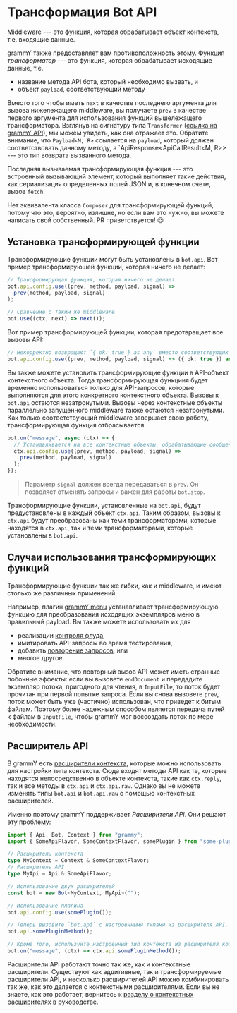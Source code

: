 # Трансформация Bot API

Middleware --- это функция, которая обрабатывает объект контекста, т.е. входящие
данные.

grammY также предоставляет вам противоположность этому. Функция _трансформатор_
--- это функция, которая обрабатывает исходящие данные, т.е.

- название метода API бота, который необходимо вызвать, и
- объект `payload`, соответствующий методу

Вместо того чтобы иметь `next` в качестве последнего аргумента для вызова
нижележащего middleware, вы получаете `prev` в качестве первого аргумента для
использования функций вышележащего трансформатора. Взглянув на сигнатуру типа
`Transformer` ([ссылка на grammY API](/ref/core/transformer)), мы можем увидеть,
как она отражает это. Обратите внимание, что `Payload<M, R>` ссылается на
`payload`, который должен соответствовать данному методу, а
`ApiResponse<ApiCallResult<M, R>> --- это тип возврата вызванного метода.

Последняя вызываемая трансформирующая функция --- это встроенный вызывающий
элемент, который выполняет такие действия, как сериализация определенных полей
JSON и, в конечном счете, вызов `fetch`.

Нет эквивалента класса `Composer` для трансформирующей функций, потому что это,
вероятно, излишне, но если вам это нужно, вы можете написать свой собственный.
PR приветствуется! :wink:

## Установка трансформирующей функции

Трансформирующие функции могут быть установлены в `bot.api`. Вот пример
трансформирующей функции, которая ничего не делает:

```ts
// Трансформирующая функция, которая ничего не делает
bot.api.config.use((prev, method, payload, signal) =>
  prev(method, payload, signal)
);

// Сравнение с таким же middleware
bot.use((ctx, next) => next());
```

Вот пример трансформирующей функции, которая предотвращает все вызовы API:

```ts
// Некорректно возвращают `{ ok: true } as any` вместо соответствующих типов объектов.
bot.api.config.use((prev, method, payload, signal) => ({ ok: true }) as any);
```

Вы также можете установить трансформирующие функции в API-объект контекстного
объекта. Тогда трансформирующая функциия будет временно использоваться только
для API-запросов, которые выполняются для этого конкретного контекстного
объекта. Вызовы к `bot.api` остаются незатронутыми. Вызовы через контекстные
объекты параллельно запущенного middleware также остаются незатронутыми. Как
только соответствующий middleware завершает свою работу, трансформирующая
функция отбрасывается.

```ts
bot.on("message", async (ctx) => {
  // Устанавливается на все контекстные объекты, обрабатывающие сообщения.
  ctx.api.config.use((prev, method, payload, signal) =>
    prev(method, payload, signal)
  );
});
```

> Параметр `signal` должен всегда передаваться в `prev`. Он позволяет отменять
> запросы и важен для работы `bot.stop`.

Трансформирующие функции, установленные на `bot.api`, будут предустановлены в
каждый объект `ctx.api`. Таким образом, вызовы к `ctx.api` будут преобразованы
как теми трансформаторами, которые находятся в `ctx.api`, так и теми
трансформаторами, которые установлены в `bot.api`.

## Случаи использования трансформирующих функций

Трансформирующие функции так же гибки, как и middleware, и имеют столько же
различных применений.

Например, плагин [grammY menu](../plugins/menu) устанавливает трансформирующую
функцию для преобразования исходящих экземпляров меню в правильный payload. Вы
также можете использовать их для

- реализации [контроля флуда](../plugins/transformer-throttler),
- имитировать API-запросы во время тестирования,
- добавить [повторение запросов](../plugins/auto-retry), или
- многое другое.

Обратите внимание, что повторный вызов API может иметь странные побочные
эффекты: если вы вызовете `endDocument` и передадите экземпляр потока,
пригодного для чтения, в `InputFile`, то поток будет прочитан при первой попытке
запроса. Если вы снова вызовете `prev`, поток может быть уже (частично)
использован, что приведет к битым файлам. Поэтому более надежным способом
является передача путей к файлам в `InputFile`, чтобы grammY мог воссоздать
поток по мере необходимости.

## Расширитель API

В grammY есть [расширители контекста](../guide/context#расширители-контекста),
которые можно использовать для настройки типа контекста. Сюда входят методы API
как те, которые находятся непосредственно в объекте контекста, такие как
`ctx.reply`, так и все методы в `ctx.api` и `ctx.api.raw`. Однако вы не можете
изменять типы `bot.api` и `bot.api.raw` с помощью контекстных расширителей.

Именно поэтому grammY поддерживает _Расширители API_. Они решают эту проблему:

```ts
import { Api, Bot, Context } from "grammy";
import { SomeApiFlavor, SomeContextFlavor, somePlugin } from "some-plugin";

// Расширитель контекста
type MyContext = Context & SomeContextFlavor;
// Расширитель API
type MyApi = Api & SomeApiFlavor;

// Использование двух расширителей
const bot = new Bot<MyContext, MyApi>("");

// Использование плагина
bot.api.config.use(somePlugin());

// Теперь вызовите `bot.api` с настроенными типами из расширителя API.
bot.api.somePluginMethod();

// Кроме того, используйте настроенный тип контекста из расширителя котекста.
bot.on("message", (ctx) => ctx.api.somePluginMethod());
```

Расширители API работают точно так же, как и контекстные расширители. Существуют
как аддитивные, так и трансформируемые расширители API, и несколько расширителей
API можно комбинировать так же, как это делается с контекстными расширителями.
Если вы не знаете, как это работает, вернитесь к
[разделу о контекстных расширителях](../guide/context#расширители-контекста) в
руководстве.
